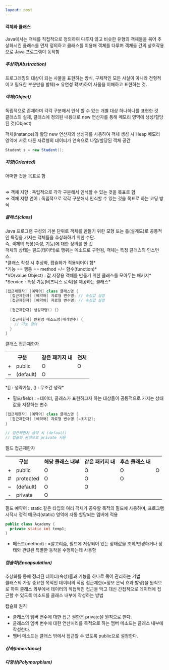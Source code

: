 ```yaml
---
layout: post
---
```



<h4>객체와 클래스</h4>
Java에서는 객체를 직접적으로 정의하여 다루지 않고 비슷한 유형의 객체들을 묶어 추상화시킨 클래스를 먼저 정의하고 클래스를 이용해 객체를 다루며 객체들 간의 상호작용으로 Java 프로그램이 동작함


<h5>추상화(Abstraction)</h5>
프로그래밍의 대상이 되는 사물을 표현하는 방식, 구체적인 모든 사실이 아니라 전형적이고 필요한 부분만을 발췌(⇒ 유연성 확보)하여 사물을 이해하고 표현하는 것.


<h5>객체(Object)</h5>
독립적으로 존재하며 각각 구분해서 인식 할 수 있는 개별 대상 하나하나를 표현한 것<br />
클래스의 실체, 클래스에 정의된 내용대로 new 연산자를 통해 메모리 영역에 생성/할당된 것(Object)

객체(Instance)의 할당
new 연산자와 생성자를 사용하여 객체 생성 시 Heap 메모리 영역에 서로 다른 자료형의 데이터가 연속으로 나열/할당된 객체 공간

```java
Student s = new Student();
```


<h5>지향(Oriented)</h5>
어떠한 것을 목표로 함<br /><br />

⇒ 객체 지향 : 독립적으로 각각 구분해서 인식할 수 있는 것을 목표로 함<br />
⇒ 객체 지향 언어 : 독립적으로 각각 구분해서 인식할 수 있는 것을 목표로 하는 코딩 방식


<h5>클래스(class)</h5>
Java 프로그램 구성의 기본 단위로 객체를 만들기 위한 모형 또는 틀(설계도)로 공통적인 특징을 가지는 객체들을 추상화하기 위한 수단.<br />
즉, 객체의 특성(속성, 기능)에 대한 정의를 한 것<br />
객체의 상태는 필드(데이터)로 행위는 메소드로 구현됨, 객체는 특정 클래스의 인스턴스.<br />
*클래스 작성 시 추상화, 캡슐화가 적용되어야 함*<br />
*기능 == 행동 == method =/= 함수(function)*<br />
*VO(value Object) : 값 저장용 객체를 만들기 위한 클래스를 모아두는 패키지*<br />
*Service : 특정 기능(비즈니스 로직)을 제공하는 클래스*

```java
[접근제한자] [예약어] class 클래스명 {
  [접근제한자] [예약어] 자료형 변수명; // 속성값 설정
  [접근제한자] [예약어] 자료형 변수명; // 속성값 설정
  
  [접근제한자] 생성자명() {}
  
  [접근제한자] 반환명 메소드명(매개변수) {
    // 기능 정의
  }
}
```

클래스 접근제한자
<table>
  <tr>
    <th colspan="2">구분</th>
    <th>같은 패키지 내</th>
    <th>전체</th>
  </tr>
  <tr>
    <td>+</td>
    <td>public</td>
    <td>O</td>
    <td>O</td>
  </tr>
  <tr>
    <td>~</td>
    <td>(default)</td>
    <td>O</td>
    <td></td>
  </tr>
</table>
*[] : 생략가능, () : 무조건 생략*


- 필드(field) : =데이터, 클래스가 표현하고자 하는 대상들이 공통적으로 가지는 상태값을 저장하는 변수

```java
[접근제한자] [예약어] class 클래스명 {
  [접근제한자] [예약어] 자료형 변수명 [=초기값];
}

// 접근제한자 생략 시 (default)
// 캡슐화 원칙으로 private 사용
```

필드 접근제한자
<table>
  <tr>
    <th colspan="2">구분</th>
    <th>해당 클래스 내부</th>
    <th>같은 패키지 내</th>
    <th>후손 클래스 내</th>
    <th></th>
  </tr>
  <tr>
    <td>+</td>
    <td>public</td>
    <td>O</td>
    <td>O</td>
    <td>O</td>
    <td>O</td>
  </tr>
  <tr>
    <td>#</td>
    <td>protected</td>
    <td>O</td>
    <td>O</td>
    <td>O</td>
    <td></td>
  </tr>
  <tr>
    <td>~</td>
    <td>(default)</td>
    <td>O</td>
    <td>O</td>
    <td></td>
    <td></td>
  </tr>
  <tr>
    <td>-</td>
    <td>private</td>
    <td>O</td>
    <td></td>
    <td></td>
    <td></td>
  </tr>
</table>

필드 예약어 : static
같은 타입의 여러 객체가 공유할 목적의 필드에 사용하며, 프로그램 시작시 정적 메모리(static) 영역에 자동 할당되는 멤버에 적용

```java
public class Academy {
  private static int temp1;
}
```


- 메소드(method) : =알고리즘, 필드에 저장되어 있는 상태값을 조회/변경하거나 상태와 관련된 특별한 동작을 수행하는데 사용함


<h5>캡슐화(Encapsulation)</h5>
추상화를 통해 정리된 데이터(속성)들과 기능을 하나로 묶어 관리하는 기법<br />
클래스의 가장 중요한 목적인 데이터의 직접 접근제한(=정보 은닉 효과 발생)을 원칙으로 하여 클래스 외부에서 데이터의 직접적인 접근을 막고 대신 간접적으로 데이터에 접근할 수 있도록 메소드를 클래스 내부에 작성하는 방법

캡슐화 원칙
- 클래스의 멤버 변수에 대한 접근 권한은 private을 원칙으로 한다.
- 클래스의 멤버 변수에 대한 연산처리를 목적으로 하는 멤버 메소드는 클래스 내부에 작성한다.
- 멤버 메소드는 클래스 밖에서 접근할 수 있도록 public으로 설정한다.


<h5>상속(Inheritance)</h5>



<h5>다형성(Polymorphism)</h5>







